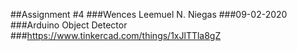 ##Assignment #4
###Wences Leemuel N. Niegas
###09-02-2020
###Arduino Object Detector
###https://www.tinkercad.com/things/1xJlTTla8gZ